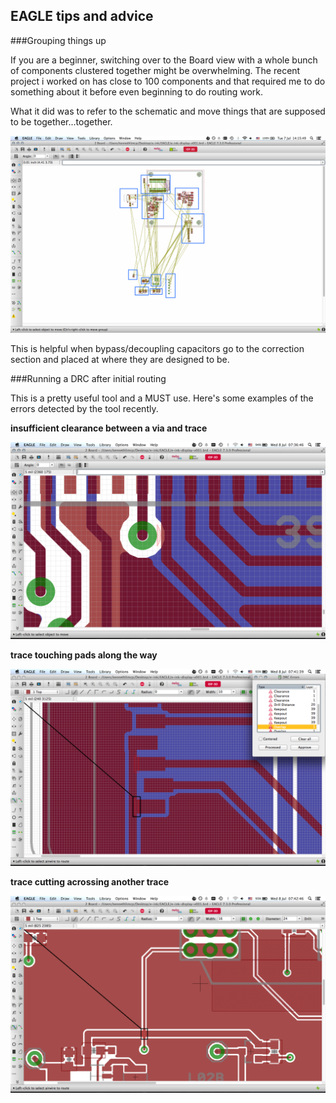 EAGLE tips and advice
---

###Grouping things up

If you are a beginner, switching over to the Board view with a whole bunch of components clustered together might be overwhelming. The recent project i worked on has close to 100 components and that required me to do something about it before even beginning to do routing work.


What it did was to refer to the schematic and move things that are supposed to be together...together.

![group-sections](eagle-screenshot/Initial-grouping.png)

This is helpful when bypass/decoupling capacitors go to the correction section and placed at where they are designed to be.

###Running a DRC after initial routing

This is a pretty useful tool and a MUST use. Here's some examples of the errors detected by the tool recently.


**insufficient clearance between a via and trace**

![DRC-clearance](eagle-screenshot/DRC-clearance.png)

**trace touching pads along the way**

![DRC-overlap-pins](eagle-screenshot/DRC-overlap-pins.png)

**trace cutting acrossing another trace**

![DRC-overlap-traces](eagle-screenshot/DRC-overlap-traces.png)
